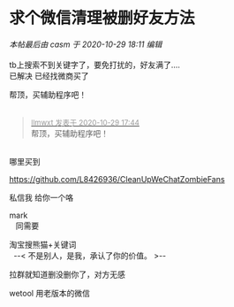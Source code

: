 # 求个微信清理被删好友方法


<i class="pstatus"> 本帖最后由 casm 于 2020-10-29 18:11 编辑 </i><br />
<br />
tb上搜索不到关键字了，要免打扰的，好友满了....<br />
已解决 已经找微商买了

帮顶，买辅助程序吧！<br />
<br />
<img src="static/image/smiley/default/lol.gif" smilieid="12" border="0" alt="" /><img src="static/image/smiley/default/lol.gif" smilieid="12" border="0" alt="" /><img src="static/image/smiley/default/lol.gif" smilieid="12" border="0" alt="" />

<div class="quote"><blockquote><font size="2"><a href="https://www.hostloc.com/forum.php?mod=redirect&amp;goto=findpost&amp;pid=9370380&amp;ptid=759911" target="_blank"><font color="#999999">llmwxt 发表于 2020-10-29 17:44</font></a></font><br />
帮顶，买辅助程序吧！</blockquote></div><br />
哪里买到

https://github.com/L8426936/CleanUpWeChatZombieFans

私信我 给你一个咯

mark<br />
&nbsp; &nbsp;同需要<img id="aimg_Q4eD4" onclick="zoom(this, this.src, 0, 0, 0)" class="zoom" src="https://cdn.jsdelivr.net/gh/hishis/forum-master/public/images/patch.gif" onmouseover="img_onmouseoverfunc(this)" onload="thumbImg(this)" border="0" alt="" />

淘宝搜熊猫+关键词<br />
&nbsp;&nbsp;--&lt; 不是别人，是我，承认了你的价值。 &gt;--

拉群就知道删没删你了，对方无感

wetool 用老版本的微信<img id="aimg_lN1f0" onclick="zoom(this, this.src, 0, 0, 0)" class="zoom" src="https://cdn.jsdelivr.net/gh/hishis/forum-master/public/images/patch.gif" onmouseover="img_onmouseoverfunc(this)" onload="thumbImg(this)" border="0" alt="" />
